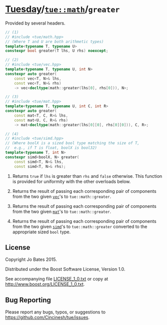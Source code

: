 [Tuesday](../../../README.md)/[`tue::math`](../../namespaces/tue/math.md)/`greater`
===================================================================================
Provided by several headers.

```c++
// (1)
// #include <tue/math.hpp>
// (Where T and U are both arithmetic types)
template<typename T, typename U>
constexpr bool greater(T lhs, U rhs) noexcept;

// (2)
// #include <tue/vec.hpp>
template<typename T, typename U, int N>
constexpr auto greater(
    const vec<T, N>& lhs,
    const vec<T, N>& rhs)
    -> vec<decltype(math::greater(lhs[0], rhs[0])), N>;

// (3)
// #include <tue/mat.hpp>
template<typename T, typename U, int C, int R>
constexpr auto greater(
    const mat<T, C, R>& lhs,
    const mat<U, C, R>& rhs)
    -> mat<decltype(math::greater(lhs[0][0], rhs[0][0])), C, R>;

// (4)
// #include <tue/simd.hpp>
// (Where boolX is a sized bool type matching the size of T,
//  e.g., if T is float, boolX is bool32)
template<typename T, int N>
constexpr simd<boolX, N> greater(
    const simd<T, N>& lhs,
    const simd<T, N>& rhs);
```

1. Returns `true` if `lhs` is greater than `rhs` and `false` otherwise. This
   function is provided for uniformity with the other overloads below.

2. Returns the result of passing each corresponding pair of components from the
   two given [`vec`](../../headers/vec.md)'s to `tue::math::greater`.

3. Returns the result of passing each corresponding pair of components from the
   two given [`mat`](../../headers/mat.md)'s to `tue::math::greater`.

4. Returns the result of passing each corresponding pair of components from the
   two given [`simd`](../../headers/simd.md)'s to `tue::math::greater` converted
   to the appropriate sized `bool` type.

License
-------
Copyright Jo Bates 2015.

Distributed under the Boost Software License, Version 1.0.

See accompanying file [LICENSE_1_0.txt](../../../LICENSE_1_0.txt) or copy at
http://www.boost.org/LICENSE_1_0.txt.

Bug Reporting
-------------
Please report any bugs, typos, or suggestions to
https://github.com/Cincinesh/tue/issues.
